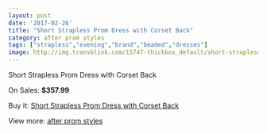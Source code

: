 ```yaml
---
layout: post
date: '2017-02-26'
title: "Short Strapless Prom Dress with Corset Back"
category: after prom styles
tags: ["strapless","evening","brand","beaded","dresses"]
image: http://img.transblink.com/15747-thickbox_default/short-strapless-prom-dress-with-corset-back.jpg
---
```

Short Strapless Prom Dress with Corset Back

On Sales: **$357.99**
<a href="https://www.transblink.com/en/after-prom-styles/5006-short-strapless-prom-dress-with-corset-back.html"><amp-img layout="responsive" width="600" height="600" src="//img.transblink.com/15747-thickbox_default/short-strapless-prom-dress-with-corset-back.jpg" alt="Short Strapless Prom Dress with Corset Back 0" /></a>
<a href="https://www.transblink.com/en/after-prom-styles/5006-short-strapless-prom-dress-with-corset-back.html"><amp-img layout="responsive" width="600" height="600" src="//img.transblink.com/15749-thickbox_default/short-strapless-prom-dress-with-corset-back.jpg" alt="Short Strapless Prom Dress with Corset Back 1" /></a>
<a href="https://www.transblink.com/en/after-prom-styles/5006-short-strapless-prom-dress-with-corset-back.html"><amp-img layout="responsive" width="600" height="600" src="//img.transblink.com/15748-thickbox_default/short-strapless-prom-dress-with-corset-back.jpg" alt="Short Strapless Prom Dress with Corset Back 2" /></a>

Buy it: [Short Strapless Prom Dress with Corset Back](https://www.transblink.com/en/after-prom-styles/5006-short-strapless-prom-dress-with-corset-back.html "Short Strapless Prom Dress with Corset Back")

View more: [after prom styles](https://www.transblink.com/en/55-after-prom-styles "after prom styles")